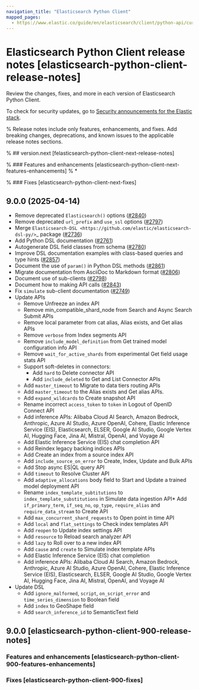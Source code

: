 ```yaml
---
navigation_title: "Elasticsearch Python Client"
mapped_pages:
  - https://www.elastic.co/guide/en/elasticsearch/client/python-api/current/release-notes.html
---
```


# Elasticsearch Python Client release notes [elasticsearch-python-client-release-notes]

Review the changes, fixes, and more in each version of Elasticsearch Python Client.

To check for security updates, go to [Security announcements for the Elastic stack](https://discuss.elastic.co/c/announcements/security-announcements/31).

% Release notes include only features, enhancements, and fixes. Add breaking changes, deprecations, and known issues to the applicable release notes sections.

% ## version.next [felasticsearch-python-client-next-release-notes]

% ### Features and enhancements [elasticsearch-python-client-next-features-enhancements]
% *

% ### Fixes [elasticsearch-python-client-next-fixes]
## 9.0.0 (2025-04-14)

* Remove deprecated `Elasticsearch()` options ([#2840](https://github.com/elastic/elasticsearch-py/pull/2840))
* Remove deprecated `url_prefix` and `use_ssl` options ([#2797](https://github.com/elastic/elasticsearch-py/pull/2797))
* Merge `Elasticsearch-DSL <https://github.com/elastic/elasticsearch-dsl-py/>`_ package ([#2736](https://github.com/elastic/elasticsearch-py/pull/2736))
* Add Python DSL documentation ([#2761](https://github.com/elastic/elasticsearch-py/pull/2761))
* Autogenerate DSL field classes from schema ([#2780](https://github.com/elastic/elasticsearch-py/pull/2780))
* Improve DSL documentation examples with class-based queries and type hints ([#2857](https://github.com/elastic/elasticsearch-py/pull/2857))
* Document the use of `param()` in Python DSL methods ([#2861](https://github.com/elastic/elasticsearch-py/pull/2861))
* Migrate documentation from AsciiDoc to Markdown format ([#2806](https://github.com/elastic/elasticsearch-py/pull/2806))
* Document use of sub-clients ([#2798](https://github.com/elastic/elasticsearch-py/pull/2798))
* Document how to making API calls ([#2843](https://github.com/elastic/elasticsearch-py/pull/2843))
* Fix `simulate` sub-client documentation ([#2749](https://github.com/elastic/elasticsearch-py/pull/2749))
* Update APIs
  * Remove Unfreeze an index API
  * Remove min_compatible_shard_node from Search and Async Search Submit APIs
  * Remove local parameter from cat alias, Alias exists, and Get alias APIs
  * Remove `verbose` from Index segments API
  * Remove `include_model_definition` from Get trained model configuration info API
  * Remove `wait_for_active_shards` from experimental Get field usage stats API
  * Support soft-deletes in connectors:
    * Add `hard` to Delete connector API
    * Add `include_deleted` to Get and List Connector APIs
  * Add `master_timeout` to Migrate to data tiers routing APIs
  * Add `master_timeout` to the Alias exists and Get alias APIs.
  * Add `expand_wildcards` to Create snapshot API
  * Rename incorrect `access_token` to `token` in Logout of OpenID Connect API
  * Add inference APIs: Alibaba Cloud AI Search, Amazon Bedrock, Anthropic, Azure AI Studio, Azure OpenAI, Cohere, Elastic Inference Service (EIS), Elasticsearch, ELSER, Google AI Studio, Google Vertex AI, Hugging Face, Jina AI, Mistral, OpenAI, and Voyage AI
  * Add Elastic Inference Service (EIS) chat completion API
  * Add Reindex legacy backing indices APIs
  * Add Create an index from a source index API
  * Add `include_source_on_error` to Create, Index, Update and Bulk APIs
  * Add Stop async ES|QL query API
  * Add `timeout` to Resolve Cluster API
  * Add `adaptive_allocations` body field to Start and Update a trained model deployment API
  * Rename `index_template_subtitutions` to `index_template_substitutions` in Simulate data ingestion API* Add `if_primary_term`, `if_seq_no`, `op_type`, `require_alias` and `require_data_stream` to Create API
  * Add `max_concurrent_shard_requests` to Open point in time API
  * Add `local` and `flat_settings` to Check index templates API
  * Add `reopen` to Update index settings API
  * Add `resource` to Reload search analyzer API
  * Add `lazy` to Roll over to a new index API
  * Add `cause` and `create` to Simulate index template APIs
  * Add Elastic Inference Service (EIS) chat completion
  * Add inference APIs: Alibaba Cloud AI Search, Amazon Bedrock, Anthropic, Azure AI Studio, Azure OpenAI, Cohere, Elastic Inference Service (EIS), Elasticsearch, ELSER, Google AI Studio, Google Vertex AI, Hugging Face, Jina AI, Mistral, OpenAI, and Voyage AI
* Update DSL
  * Add `ignore_malformed`, `script`,  `on_script_error` and `time_series_dimension` to Boolean field
  * Add `index` to GeoShape field
  * Add `search_inference_id` to SemanticText field


## 9.0.0 [elasticsearch-python-client-900-release-notes]

### Features and enhancements [elasticsearch-python-client-900-features-enhancements]

### Fixes [elasticsearch-python-client-900-fixes]
